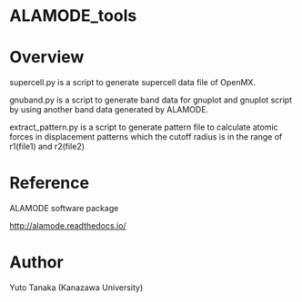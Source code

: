 
ALAMODE_tools
====

# Overview

supercell.py is a script to generate supercell data file of OpenMX.

gnuband.py is a script to generate band data for gnuplot and gnuplot script by using another band data generated by ALAMODE.

extract_pattern.py is a script to generate pattern file to calculate atomic forces in displacement patterns which the cutoff radius is in the range of r1(file1) and r2(file2)

# Reference
ALAMODE software package

http://alamode.readthedocs.io/

# Author
Yuto Tanaka (Kanazawa University)



